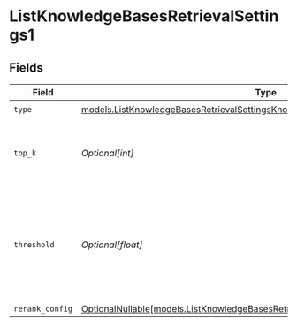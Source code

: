 # ListKnowledgeBasesRetrievalSettings1


## Fields

| Field                                                                                                                                                      | Type                                                                                                                                                       | Required                                                                                                                                                   | Description                                                                                                                                                |
| ---------------------------------------------------------------------------------------------------------------------------------------------------------- | ---------------------------------------------------------------------------------------------------------------------------------------------------------- | ---------------------------------------------------------------------------------------------------------------------------------------------------------- | ---------------------------------------------------------------------------------------------------------------------------------------------------------- |
| `type`                                                                                                                                                     | [models.ListKnowledgeBasesRetrievalSettingsKnowledgeResponseType](../models/listknowledgebasesretrievalsettingsknowledgeresponsetype.md)                   | :heavy_check_mark:                                                                                                                                         | N/A                                                                                                                                                        |
| `top_k`                                                                                                                                                    | *Optional[int]*                                                                                                                                            | :heavy_minus_sign:                                                                                                                                         | Used to filter chunks that are most similar to the query                                                                                                   |
| `threshold`                                                                                                                                                | *Optional[float]*                                                                                                                                          | :heavy_minus_sign:                                                                                                                                         | Used to filter chunks that are most similar to the query. A value of `0` will be consider disabled.                                                        |
| `rerank_config`                                                                                                                                            | [OptionalNullable[models.ListKnowledgeBasesRetrievalSettingsKnowledgeRerankConfig]](../models/listknowledgebasesretrievalsettingsknowledgererankconfig.md) | :heavy_minus_sign:                                                                                                                                         | N/A                                                                                                                                                        |